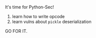 It's time for Python-Sec!
1. learn how to write opcode
2. learn vulns about `pickle` deserialization

GO FOR IT.